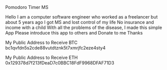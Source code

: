 Pomodoro Timer MS


Hello
I am a computer software engineer who worked as a freelancer but about 5 years ago I got MS and lost control of my life
No insurance and income with a child
With all the problems of the disease, I made this simple App
Please introduce this app to others and Donate to me
Thanks

My Public Address to Receive BTC bc1qvfdn5s2cde88vutdtznk5t7xmrjfc2eze4sty4

My Public Address to Receive ETH 0x129378d7f213fDeaD7c0BBC18FdF9968DFAF71D3
